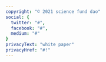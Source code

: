 ```yaml
---
copyright: "© 2021 science fund dao"
social: {
  twitter: "#",
  facebook: "#",
  medium: "#"
}
privacyText: "white paper"
privacyHref: "#!"
---
```

